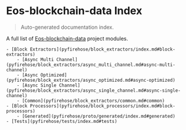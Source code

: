 # Eos-blockchain-data Index

> Auto-generated documentation index.

A full list of [Eos-blockchain-data](https://github.com/Krow10/eos-blockchain-data) project modules.

    - [Block Extractors](pyfirehose/block_extractors/index.md#block-extractors)
        - [Async Multi Channel](pyfirehose/block_extractors/async_multi_channel.md#async-multi-channel)
        - [Async Optimized](pyfirehose/block_extractors/async_optimized.md#async-optimized)
        - [Async Single Channel](pyfirehose/block_extractors/async_single_channel.md#async-single-channel)
        - [Common](pyfirehose/block_extractors/common.md#common)
    - [Block Processors](pyfirehose/block_processors/index.md#block-processors)
        - [Generated](pyfirehose/proto/generated/index.md#generated)
    - [Tests](pyfirehose/tests/index.md#tests)
